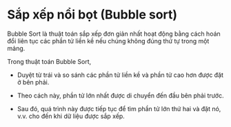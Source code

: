 # Sắp xếp nổi bọt (Bubble sort)

Bubble Sort là thuật toán sắp xếp đơn giản nhất hoạt động bằng cách hoán đổi liên tục các phần tử liền kề nếu chúng không đúng thứ tự trong một mảng.

Trong thuật toán Bubble Sort,

- Duyệt từ trái và so sánh các phần tử liền kề và phần tử cao hơn được đặt ở bên phải.

- Theo cách này, phần tử lớn nhất được di chuyển đến đầu bên phải trước.

- Sau đó, quá trình này được tiếp tục để tìm phần tử lớn thứ hai và đặt nó, v.v. cho đến khi dữ liệu được sắp xếp.